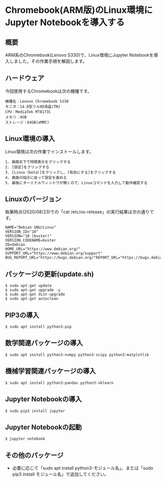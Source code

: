 # Chromebook(ARM版)のLinux環境にJupyter Notebookを導入する

## 概要

ARM系のChromebook(Lenovo S330)で、Linux環境にJupyter Notebookを導入しました。その作業手順を解説します。

## ハードウェア

今回使用するChromebookは次の機種です。

    機種名：Lenovo Chromebook S330
    モニタ：14.0型フルHD液晶(TN)
    CPU：MediaTek MT8173C
    メモリ：4GB
    ストレージ：64GB(eMMC)

## Linux環境の導入

Linux環境は次の作業でインストールします。

    1. 画面右下で時間表示をクリックする
    2. [設定]をクリックする
    3. [Linux（beta）]をクリックし、[有効にする]をクリックする
    4. 画面の指示に従って設定を進める
    5. 最後にターミナルウィンドウが開くので、Linuxコマンドを入力して動作確認する

## Linuxのバージョン

執筆時点(2020/08/23)での「cat /etc/os-release」の実行結果は次の通りです。

    NAME="Debian GNU/Linux"
    VERSION_ID="10"
    VERSION="10 (buster)"
    VERSION_CODENAME=buster
    ID=debian
    HOME_URL="https://www.debian.org/"
    SUPPORT_URL="https://www.debian.org/support"
    BUG_REPORT_URL="https://bugs.debian.org/"REPORT_URL="https://bugs.debian.org/"

## パッケージの更新(update.sh)

    $ sudo apt-get update
    $ sudo apt-get upgrade -y
    $ sudo apt-get dist-upgrade
    $ sudo apt-get autoclean

## PIP3の導入

    $ sudo apt install python3-pip
    
## 数学関連パッケージの導入
    
    $ sudo apt install python3-numpy python3-scipy python3-matplotlib
    
## 機械学習関連パッケージの導入

    $ sudo apt install python3-pandas python3-sklearn
    
## Jupyter Notebookの導入

    $ sudo pip3 install jupyter

## Jupyter Notebookの起動

    $ jupyter notebook

## その他のパッケージ

- 必要に応じて「sudo apt install python3-モジュール名」、または「sudo pip3 install モジュール名」で追加してください。
